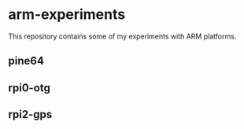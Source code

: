 # arm-experiments

This repository contains some of my experiments with ARM platforms.

## pine64

## rpi0-otg

## rpi2-gps


